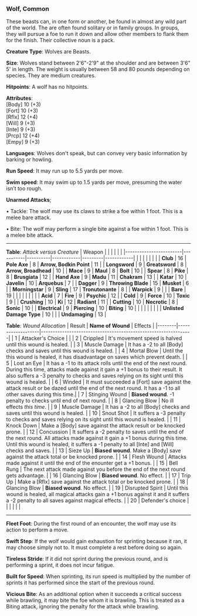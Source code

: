 ### Wolf, Common
These beasts can, in one form or another, be found in almost any wild part of the world. The are often found solitary or in family groups. In groups, they will pursue a foe to run it down and allow other members to flank them for the finish. Their collective noun is a pack.

**Creature Type**: Wolves are Beasts.

**Size**: Wolves stand between 2'6"-2'9" at the shoulder and are between 3'6" 5' in length. The weight is usually between 58 and 80 pounds depending on species. They are medium creatures.

**Hitpoints**: A wolf has no hitpoints.

**Attributes**:  
[Body] 10 (+3)  
[Fort] 10 (+3)  
[Rflx] 12 (+4)  
[Will] 9  (+3)  
[Inte] 9  (+3)  
[Prcp] 12 (+4)  
[Empy] 9  (+3)  

**Languages**: Wolves don't speak, but can convey very basic information by barking or howling.

**Run Speed**: It may run up to 5.5 yards per move.

**Swim speed**: It may swim up to 1.5 yards per move, presuming the water isn’t too rough.

**Unarmed Attacks**;

 • Tackle: The wolf may use its claws to strike a foe within 1 foot. This is a melee bare attack.

 • Bite: The wolf may perform a single bite against a foe within 1 foot. This is a melee bite attack.

-----

**Table**: *Attack versus Creature*
| Weapon                 |          |            |         |            |         |
|------------------------|-----------|----------|------------|---------|------------|
|                        |          |            |         |            |         |
| **Club**                   | 16     | **Pole Axe**       | 8      | **Arrow, Bodkin Point**    | 11    |
| **Longsword**              | 9      | **Greatsword**     | 8      | **Arrow, Broadhead**       | 10    |
| **Mace**                   | 9      | **Maul**           | 8      | **Bolt**                   | 10    |
| **Spear**                  | 8      | **Pike**           | 8      | **Brusgiata**              | 12    |
| **Hand Axe**               | 9      | **Madu**           | 11     | **Chakram**                | 13    |
| **Katar**                  | 10     | **Javelin**        | 10     | **Arquebus**               | 7     |
| **Dagger**                 | 9      | **Throwing Blade** | 15     | **Musket**                 | 6     |
| **Morningstar**            | 9      | **Sling**          | 17     | **Tronutonante**           | 8     |
| **Warpick**                | 9      |              |              | **Bare**                   | 19    |
|                        |           |          |            |         |            |
| **Acid**                   | 7      | **Fire**           | 9      | **Psychic**               | 12     |
| **Cold**                   | 9      | **Force**          | 10     | **Toxic**                 | 9      |
| **Crushing**               | 10     | **Ki**             | 12     | **Radiant**               | 11     |
| **Cutting**                | 10     | **Necrotic**       | 8      | **Sonic**                 | 10     |
| **Electrical**             | 9      | **Piercing**       | 10     | **Biting**                | 10     |
|                        |           |          |            |         |            |
| **Unlisted Damage Type** | 10 |                    |              | **Undamaging** | 13 |



**Table**: *Wound Allocation*
| Result | **Name of Wound** | Effects                                                        |
|--------|-------------------|----------------------------------------------------------------|
|   1    | Attacker's Choice |                                                                |
|   2    | Crippled          | It's movement speed is halved until this wound is healed.      |
|   3    | Muscle Damage     | It has a -2 to all [Body] checks and saves until this wound is healed. |
|   4    | Mortal Blow       | Until the this wound is healed, it has disadvantage on saves which prevent death. |
|   5    | Lost an Eye       | It has a -1 to its attack rolls until the end of the next round. During this time, attacks made against it gain a +1 bonus to their result. It also suffers a -3 penalty to checks and saves relying on its sight until this wound is healed. |
|   6    | Winded            | It must succeeded a [Fort] save against the attack result or be dazed until the end of the next round. It has a -1 to all other saves during this time.|
|   7    | Stinging Wound    | **Biased wound**. -1 penalty to checks until end of next round. |
|   8    | Glancing Blow     | No ill effects _this time_.                                     |
|   9    | Muscle Damage     | It has a -2 to all [Body] checks and saves until this wound is healed. |
|   10   | Snout Shot        | It suffers a -3 penalty to checks and saves relying on its sight until this wound is healed. |
|   11   | Knock Down        | Make a [Body] save against the attack result or be knocked prone. |
|   12   | Concussion        | It suffers a -2 penalty to saves until the end of the next round. All attacks made against it gain a +1 bonus during this time. Until this wound is healed, it suffers a -1 penalty to all [Inte] and [Will] checks and saves. |
|   13   | Sieze Up          | **Biased wound**. Make a [Body] save against the attack total or be knocked prone. |
|   14   | Flesh Wound       | Attacks made against it until the end of the enounter get a +1 bonus. |
|   15   | Bell Rung         | The next attack made against you before the end of the next round gets advantage.  |
|   16   | Glancing Blow     | **Biased wound**. No effect. |
|   17   | Trip Up           | Make a [Rflx] save against the attack total or be knocked prone.                                  |
|   18   | Glancing Blow     | **Biased wound**. No effect. |
|   19   | Disrupted Spirit  | Until this wound is healed, all magical attacks gain a +1 bonus against it and it suffers a -2 penalty to all saves against magical effects. |
|   20   | Defender's choice |                                   |
|        |                                                |                                   |

-----

**Fleet Foot**: During the first round of an encounter, the wolf may use its action to perform a move.

**Swift Step**: If the wolf would gain exhaustion for sprinting because it ran, it may choose simply not to. It must complete a rest before doing so again.

**Tireless Stride**: If it did not sprint during the previous round, and is performing a sprint, it does not incur fatigue.

**Built for Speed**: When sprinting, its run speed is multiplied by the number of sprints it has performed since the start of the previous round.

**Vicious Bite**: As an additional option when it succeeds a critical success while brawling, it may bite the foe whom it is brawling. This is treated as a Biting attack, ignoring the penalty for the attack while brawling.
